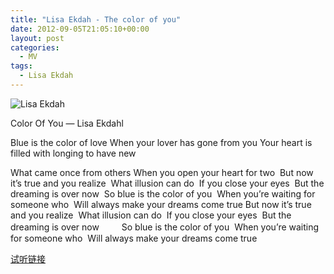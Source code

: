 ```yaml
---
title: "Lisa Ekdah - The color of you"
date: 2012-09-05T21:05:10+00:00
layout: post
categories:
  - MV
tags:
  - Lisa Ekdah
---
```


![Lisa Ekdah](https://qn.zhoutao.ren/2017/06/faedab64034f78f09f4b21e679310a55b3191c66.jpg)

Color Of You — Lisa Ekdahl

Blue is the color of love
When your lover has gone from you
Your heart is filled with longing to have new 
<!--more-->
What came once from others
When you open your heart for two 
But now it’s true and you realize 
What illusion can do 
If you close your eyes 
But the dreaming is over now 
So blue is the color of you 
When you’re waiting for someone who 
Will always make your dreams come true
But now it’s true and you realize 
What illusion can do 
If you close your eyes 
But the dreaming is over now　　 
So blue is the color of you 
When you’re waiting for someone who 
Will always make your dreams come true

[试听链接](http://music.163.com/#/song?id=2923728)

